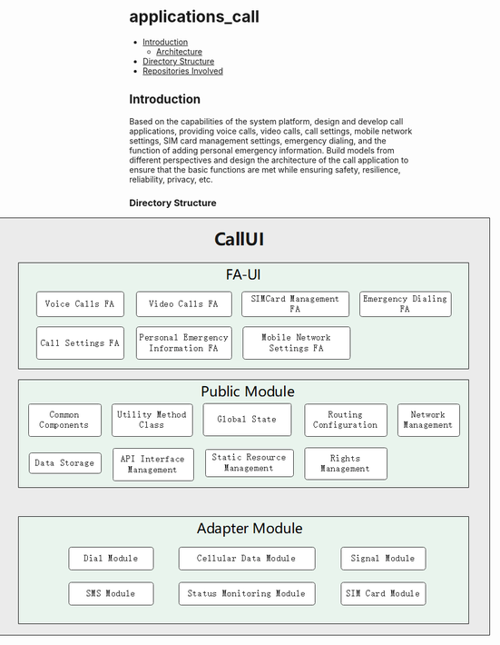 # applications_call

- [Introduction](#section11660541593)
  -   [Architecture](#section78574815486)
- [Directory Structure](#section161941989596)
- [Repositories Involved](#section1371113476307)



## Introduction<a name="section11660541593"></a>

Based on the capabilities of the system platform, design and develop call applications, providing voice calls, video calls, call settings, mobile network settings, SIM card management settings, emergency dialing, and the function of adding personal emergency information. Build models from different perspectives and design the architecture of the call application to ensure that the basic functions are met while ensuring safety, resilience, reliability, privacy, etc.

### Directory Structure<a name="section161941989596"></a>

<img src="figures/callui_en.png" alt="img" style="zoom:100%; position: absolute; left:0px;" />

## Repositories Involved<a name="section1371113476307"></a>

```
/applications
├── callui                                      # Call application master Ability, providing access to the application
│   └── src
│       └── main
│           ├── js                               # js code directory
│               ├── default
│                   ├── assets                   # Picture catalog
│                   ├── i18n                     # Chinese and English configuration
│                   ├── pages                    # Page directory
│                   ├── common                   # Common component or method configuration directory
│                       ├── components           # Public component
│                       ├── constant             # Application Constant Object Directory
│                       ├── utils                # Public method
│               ├── ServiceAbilty                # ServiceAbilty started
│                   ├── callManagerService.js    # ServiceAbilty method
│                   ├── service.js               # ServiceAbilty method
│                   ├── telephonyApi.js          # ServiceAbilty method
│           ├── resources                        # Resource catalog
│           ├── config.json                      # Project configuration information
├── figures                                      # Architecture Diagram Directory
│   └── callui_en.png                            # Architecture design picture
├── signature                                    # Signature file
│   └── com.ohos.callui.p7b                      # com.ohos.callui signature file
```

## Repositories Involved<a name="section1371113476307"></a>

System apps

**applications_standard_call**

